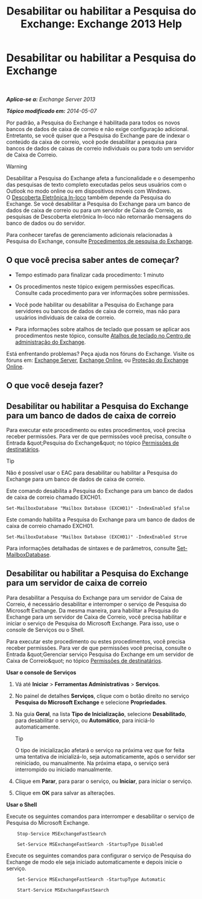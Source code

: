 ﻿---
title: 'Desabilitar ou habilitar a Pesquisa do Exchange: Exchange 2013 Help'
TOCTitle: Desabilitar ou habilitar a Pesquisa do Exchange
ms:assetid: 195b25be-53fb-4215-90a5-04340d640bcc
ms:mtpsurl: https://technet.microsoft.com/pt-br/library/Aa996416(v=EXCHG.150)
ms:contentKeyID: 52058792
ms.date: 05/22/2018
mtps_version: v=EXCHG.150
ms.translationtype: MT
---

# Desabilitar ou habilitar a Pesquisa do Exchange

 

_**Aplica-se a:** Exchange Server 2013_

_**Tópico modificado em:** 2014-05-07_

Por padrão, a Pesquisa do Exchange é habilitada para todos os novos bancos de dados de caixa de correio e não exige configuração adicional. Entretanto, se você quiser que a Pesquisa do Exchange pare de indexar o conteúdo da caixa de correio, você pode desabilitar a pesquisa para bancos de dados de caixas de correio individuais ou para todo um servidor de Caixa de Correio.


> [!WARNING]
> Desabilitar a Pesquisa do Exchange afeta a funcionalidade e o desempenho das pesquisas de texto completo executadas pelos seus usuários com o Outlook no modo online ou em dispositivos móveis com Windows.<BR>O <A href="in-place-ediscovery-exchange-2013-help.md">Descoberta Eletrônica In-loco</A> também depende da Pesquisa do Exchange. Se você desabilitar a Pesquisa do Exchange para um banco de dados de caixa de correio ou para um servidor de Caixa de Correio, as pesquisas de Descoberta eletrônica In-loco não retornarão mensagens do banco de dados ou do servidor.



Para conhecer tarefas de gerenciamento adicionais relacionadas à Pesquisa do Exchange, consulte [Procedimentos de pesquisa do Exchange](exchange-search-procedures-exchange-2013-help.md).

## O que você precisa saber antes de começar?

  - Tempo estimado para finalizar cada procedimento: 1 minuto

  - Os procedimentos neste tópico exigem permissões específicas. Consulte cada procedimento para ver informações sobre permissões.

  - Você pode habilitar ou desabilitar a Pesquisa do Exchange para servidores ou bancos de dados de caixa de correio, mas não para usuários individuais de caixa de correio.

  - Para informações sobre atalhos de teclado que possam se aplicar aos procedimentos neste tópico, consulte [Atalhos de teclado no Centro de administração do Exchange](keyboard-shortcuts-in-the-exchange-admin-center-exchange-online-protection-help.md).

Está enfrentando problemas? Peça ajuda nos fóruns do Exchange. Visite os fóruns em: [Exchange Server](https://go.microsoft.com/fwlink/p/?linkid=60612), [Exchange Online](https://go.microsoft.com/fwlink/p/?linkid=267542), ou [Proteção do Exchange Online](https://go.microsoft.com/fwlink/p/?linkid=285351).

## O que você deseja fazer?

## Desabilitar ou habilitar a Pesquisa do Exchange para um banco de dados de caixa de correio

Para executar este procedimento ou estes procedimentos, você precisa receber permissões. Para ver de que permissões você precisa, consulte o Entrada \&quot;Pesquisa do Exchange\&quot; no tópico [Permissões de destinatários](recipients-permissions-exchange-2013-help.md).


> [!TIP]
> Não é possível usar o EAC para desabilitar ou habilitar a Pesquisa do Exchange para um banco de dados de caixa de correio.



Este comando desabilita a Pesquisa do Exchange para um banco de dados de caixa de correio chamado EXCH01.

    Set-MailboxDatabase "Mailbox Database (EXCH01)" -IndexEnabled $false

Este comando habilita a Pesquisa do Exchange para um banco de dados de caixa de correio chamado EXCH01.

    Set-MailboxDatabase "Mailbox Database (EXCH01)" -IndexEnabled $true

Para informações detalhadas de sintaxes e de parâmetros, consulte [Set-MailboxDatabase](https://technet.microsoft.com/pt-br/library/bb123971\(v=exchg.150\)).

## Desabilitar ou habilitar a Pesquisa do Exchange para um servidor de caixa de correio

Para desabilitar a Pesquisa do Exchange para um servidor de Caixa de Correio, é necessário desabilitar e interromper o serviço de Pesquisa do Microsoft Exchange. Da mesma maneira, para habilitar a Pesquisa do Exchange para um servidor de Caixa de Correio, você precisa habilitar e iniciar o serviço de Pesquisa do Microsoft Exchange. Para isso, use o console de Serviços ou o Shell.

Para executar este procedimento ou estes procedimentos, você precisa receber permissões. Para ver de que permissões você precisa, consulte o Entrada \&quot;Gerenciar serviço Pesquisa do Exchange em um servidor de Caixa de Correio\&quot; no tópico [Permissões de destinatários](recipients-permissions-exchange-2013-help.md).

**Usar o console de Serviços**

1.  Vá até **Iniciar** \> **Ferramentas Administrativas** \> **Serviços**.

2.  No painel de detalhes **Serviços**, clique com o botão direito no serviço **Pesquisa do Microsoft Exchange** e selecione **Propriedades**.

3.  Na guia **Geral**, na lista **Tipo de Inicialização**, selecione **Desabilitado**, para desabilitar o serviço, ou **Automático**, para iniciá-lo automaticamente.
    

    > [!TIP]
    > O tipo de inicialização afetará o serviço na próxima vez que for feita uma tentativa de inicializá-lo, seja automaticamente, após o servidor ser reiniciado, ou manualmente. Na próxima etapa, o serviço será interrompido ou iniciado manualmente.



4.  Clique em **Parar**, para parar o serviço, ou **Iniciar**, para iniciar o serviço.

5.  Clique em **OK** para salvar as alterações.

**Usar o Shell**

Execute os seguintes comandos para interromper e desabilitar o serviço de Pesquisa do Microsoft Exchange.

```
    Stop-Service MSExchangeFastSearch
```
```
    Set-Service MSExchangeFastSearch -StartupType Disabled
```
Execute os seguintes comandos para configurar o serviço de Pesquisa do Exchange de modo ele seja iniciado automaticamente e depois inicie o serviço.

```
    Set-Service MSExchangeFastSearch -StartupType Automatic
```
```
    Start-Service MSExchangeFastSearch
```

